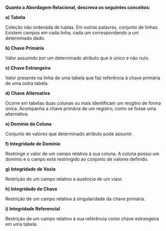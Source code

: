 **Quanto a Abordagem Relacional, descreva os seguintes conceitos:**


**a) Tabela**


Coleção não ordenada de tuplas. Em outras palavras, conjunto de linhas. Existem campos em cada linha, cada um correspondendo a um determinado dado.


**b) Chave Primária**


Valor assumido por um determinado atributo que é único e não nulo.


**c) Chave Estrangeira**


Valor presente na linha de uma tabela que faz referência à chave primária de uma outra tabela.


**d) Chave Alternativa**


Ocorre em tabelas duas colunas ou mais identificam um resgitro de forma única. Acompanha a chave primária de um registro, como se fosse uma alternativa. 


**e) Dominio da Coluna**


Conjunto de valores que determinado atributo pode assumir.


**f) Integridade de Dominio**


Restringe o valor de um campo relativo à sua coluna. A coluna possui um domínio e o campo está restringido ao conjunto de valores definido.


**g) Integridade de Vazio**


Restrição de um campo relativo a ausência de um vlaor.


**h) Integridade de Chave**


Restrição de um campo relativa à singularidade da chave primária.


**i) Integridade Referencial**


Restrição de um campo relativo à sua referência como chave estrangeira em uma tabela. 
